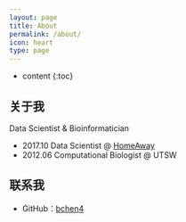 ```yaml
---
layout: page
title: About
permalink: /about/
icon: heart
type: page
---
```


* content
{:toc}

## 关于我


Data Scientist & Bioinformatician

* 2017.10 Data Scientist @ [HomeAway](https://www.homeaway.com/)
* 2012.06 Computational Biologist @ UTSW


## 联系我

* GitHub：[bchen4](https://github.com/bchen4)

